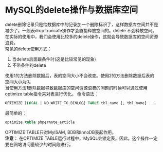 # MySQL的delete操作与数据库空间
delete删除记录只是给数据库中的记录加一个删除标识了，这样数据库空间并不是减少了。一般表drop truncate操作才会直接释放空间的。delete 不会释放空间。在实际的使用中，我们会使用比较多的delete操作，这就会导致数据库的空间资源浪费。  
常见的delete使用方式：  
1. 当delete后面跟条件时(这是比较常见的现象)
2. 不带条件的delete

使用1的方法删除数据后，表的空间大小不会改变。使用2的方法删除数据后表的空间大小为0。  
当使用方法1删除数据导致数据库的空间资源浪费的问题的时候可以通过使用optimize table指令来对表进行优化。
命令语法：
```sql
OPTIMIZE [LOCAL | NO_WRITE_TO_BINLOG] TABLE tbl_name [, tbl_name] ...
```
最简单的：
```sql
optimize table phpernote_article
```

OPTIMIZE TABLE只对MyISAM, BDB和InnoDB表起作用。  
**注意：** 在OPTIMIZE TABLE运行过程中，MySQL会锁定表。因此，这个操作一定要在网站访问量较少的时间段进行。